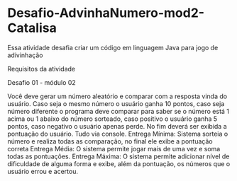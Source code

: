 # Desafio-AdvinhaNumero-mod2-Catalisa
Essa atividade desafia criar um código em linguagem Java para jogo de adivinhação

Requisitos da atividade

Desafio 01 - módulo 02

Você deve gerar um número aleatório e comparar com a resposta vinda do usuário. Caso seja o mesmo número o usuário ganha 10 pontos, caso seja número diferente o programa deve comparar para saber se o número está 1 acima ou 1 abaixo do número sorteado, caso positivo o usuário ganha 5 pontos, caso negativo o usuário apenas perde. No fim deverá ser exibida a pontuação do usuário. Tudo via console.
Entrega Mínima: Sistema sorteia o número e realiza todas as comparação, no final ele exibe a pontuação correta
Entrega Média: O sistema permite jogar mais de uma vez e soma todas as pontuações.
Entrega Máxima: O sistema permite adicionar nível de dificuldade de alguma forma e exibe, além da pontuação, os números que o usuário errou e acertou.